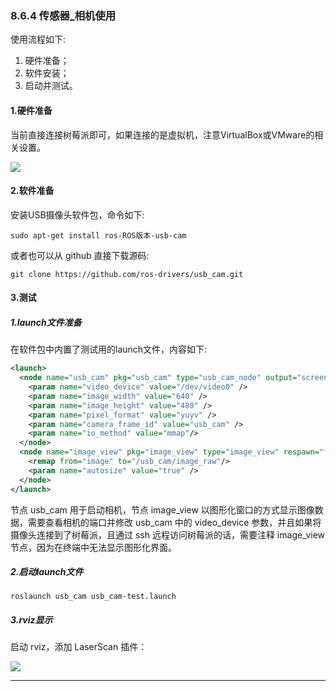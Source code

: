 ### 8.6.4 传感器\_相机使用

使用流程如下:

1. 硬件准备；
2. 软件安装；
3. 启动并测试。

#### 1.硬件准备

当前直接连接树莓派即可，如果连接的是虚拟机，注意VirtualBox或VMware的相关设置。

![](/assets/摄像头配置.PNG)

#### 2.软件准备

安装USB摄像头软件包，命令如下:

```
sudo apt-get install ros-ROS版本-usb-cam
```

或者也可以从 github 直接下载源码:

```
git clone https://github.com/ros-drivers/usb_cam.git
```

#### 3.测试

##### 1.launch文件准备

在软件包中内置了测试用的launch文件，内容如下:

```xml
<launch>
  <node name="usb_cam" pkg="usb_cam" type="usb_cam_node" output="screen" >
    <param name="video_device" value="/dev/video0" />
    <param name="image_width" value="640" />
    <param name="image_height" value="480" />
    <param name="pixel_format" value="yuyv" />
    <param name="camera_frame_id" value="usb_cam" />
    <param name="io_method" value="mmap"/>
  </node>
  <node name="image_view" pkg="image_view" type="image_view" respawn="false" output="screen">
    <remap from="image" to="/usb_cam/image_raw"/>
    <param name="autosize" value="true" />
  </node>
</launch>
```

节点 usb\_cam 用于启动相机，节点 image\_view 以图形化窗口的方式显示图像数据，需要查看相机的端口并修改 usb\_cam 中的 video\_device 参数，并且如果将摄像头连接到了树莓派，且通过 ssh 远程访问树莓派的话，需要注释 image\_view 节点，因为在终端中无法显示图形化界面。

##### 2.启动launch文件

```
roslaunch usb_cam usb_cam-test.launch
```

##### 3.rviz显示

启动 rviz，添加 LaserScan 插件：

![](/assets/相机显示.PNG)

---



